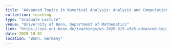 ```yaml
---
title: "Advanced Topics in Numerical Analysis: Analysis and Computation in Shape Spaces"
collection: teaching
type: "Graduate Lecture"
venue: "University of Bonn, Department of Mathematics"
link: "https://ins.uni-bonn.de/teachings/ws-2020-315-v5e5-advanced-topics/"
date: 2020-10-01
location: "Bonn, Germany"
---
```


